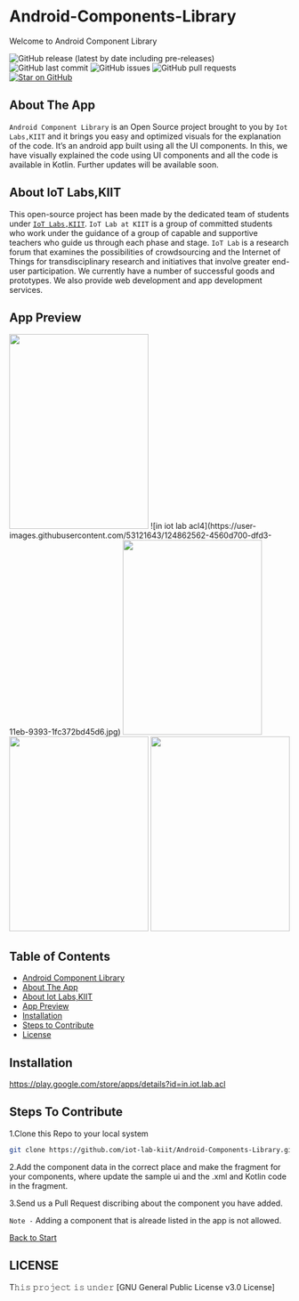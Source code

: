  <a name="title"></a>
# Android-Components-Library 

Welcome to Android Component Library

![GitHub release (latest by date including pre-releases)](https://img.shields.io/github/v/release/iot-lab-kiit/Android-Components-Library?include_prereleases)
![GitHub last commit](https://img.shields.io/github/last-commit/iot-lab-kiit/Android-Components-Library)
![GitHub issues](https://img.shields.io/github/issues-raw/iot-lab-kiit/Android-Components-Library)
![GitHub pull requests](https://img.shields.io/github/issues-pr/iot-lab-kiit/Android-Components-Library)
[![Star on GitHub](https://img.shields.io/github/stars/iot-lab-kiit/Android-Components-Library.svg?style=social)](https://github.com/all-contributors/all-contributors/stargazers)



<a name="about"></a>
## About The App
`Android Component Library` is an Open Source project brought to you by `Iot Labs,KIIT` and it brings you easy and optimized visuals for the explanation of the code. 
It’s an android app built using all the UI components. In this, we have visually explained the code using UI components and all the code is available in Kotlin. 
Further updates will be available soon.


<a name="about_developers"></a>
## About IoT Labs,KIIT
This open-source project has been made by the dedicated team of students under [`IoT Labs,KIIT`](https://iotkiit.in/).
`IoT Lab at KIIT` is a group of committed students who work under the guidance of a group of capable and supportive teachers who guide us through each phase and stage. 
`IoT Lab` is a research forum that examines the possibilities of crowdsourcing and the Internet of Things for transdisciplinary research and initiatives that involve 
greater end-user participation. We currently have a number of successful goods and prototypes. We also provide web development and app development services.

<a name="preview"></a>
## App Preview
<img src="https://github.com/nks102000/Android-Components-Library/blob/main/Preview/in.iot.lab.acl1.jpg?raw=true" width="250" height="350"/>
![in iot lab acl4](https://user-images.githubusercontent.com/53121643/124862562-4560d700-dfd3-11eb-9393-1fc372bd45d6.jpg)
<img src="![in iot lab acl4](https://user-images.githubusercontent.com/53121643/124862562-4560d700-dfd3-11eb-9393-1fc372bd45d6.jpg)" width="250" height="350"/>
<img src="![in iot lab acl1](https://user-images.githubusercontent.com/53121643/124862612-56114d00-dfd3-11eb-9203-38721da56bb1.jpg)" width="250" height="350"/>
<img src="![in iot lab acl2](https://user-images.githubusercontent.com/53121643/124862614-57db1080-dfd3-11eb-9cf5-bbc2c0497f51.jpg)" width="250" height="350"/>


<a name="contents"></a>
## Table of Contents
- [Android Component Library ](#title)
- [About The App ](#about)
- [About Iot Labs,KIIT ](#about_developers)
- [App Preview ](#preview)
- [Installation ](#play)
- [Steps to Contribute ](#contribute)
- [License ](#license)

<a name="play"></a>
## Installation
https://play.google.com/store/apps/details?id=in.iot.lab.acl

<a name="contribute"></a>
## Steps To Contribute

1.Clone this Repo to your local system
```bash
git clone https://github.com/iot-lab-kiit/Android-Components-Library.git
```

2.Add the component data in the correct place and make the fragment for your components, where update the sample ui and the .xml and Kotlin code in the fragment.

3.Send us a Pull Request discribing about the component you have added.

`Note -` Adding a component that is alreade listed in the app is not allowed.

[Back to Start](#title)

<a name="license"></a>
## LICENSE
T𝚑𝚒𝚜 𝚙𝚛𝚘𝚓𝚎𝚌𝚝 𝚒𝚜 𝚞𝚗𝚍𝚎𝚛 [GNU General Public License v3.0 License]






